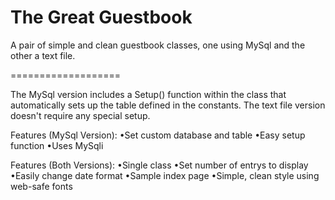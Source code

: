 The Great Guestbook
===================

A pair of simple and clean guestbook classes, one using MySql and the other a text file.

===================

The MySql version includes a Setup() function within the class that automatically sets up the table defined in the constants.
The text file version doesn't require any special setup.

Features (MySql Version):
&bull;Set custom database and table
&bull;Easy setup function
&bull;Uses MySqli

Features (Both Versions):
&bull;Single class
&bull;Set number of entrys to display
&bull;Easily change date format
&bull;Sample index page
&bull;Simple, clean style using web-safe fonts